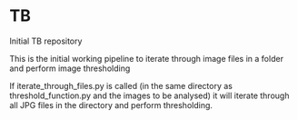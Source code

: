 # TB
Initial TB repository

This is the initial working pipeline to iterate through image files in a folder and perform image thresholding

If iterate_through_files.py is called (in the same directory as threshold_function.py and the images to be analysed) it will iterate through all JPG files in the directory and perform thresholding.
